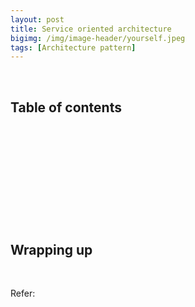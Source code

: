 ```yaml
---
layout: post
title: Service oriented architecture
bigimg: /img/image-header/yourself.jpeg
tags: [Architecture pattern]
---
```





<br>

## Table of contents





<br>

## 






<br>

## 






<br>

## 





<br>

## Wrapping up




<br>

Refer:

